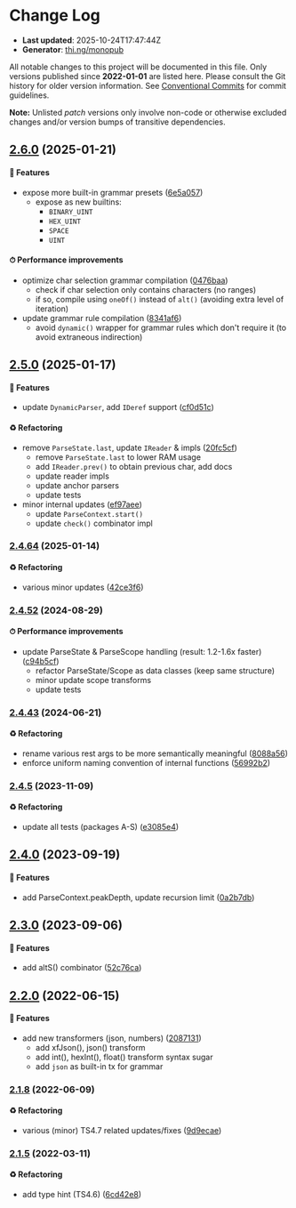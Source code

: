 # Change Log

- **Last updated**: 2025-10-24T17:47:44Z
- **Generator**: [thi.ng/monopub](https://thi.ng/monopub)

All notable changes to this project will be documented in this file.
Only versions published since **2022-01-01** are listed here.
Please consult the Git history for older version information.
See [Conventional Commits](https://conventionalcommits.org/) for commit guidelines.

**Note:** Unlisted _patch_ versions only involve non-code or otherwise excluded changes
and/or version bumps of transitive dependencies.

## [2.6.0](https://github.com/thi-ng/umbrella/tree/@thi.ng/parse@2.6.0) (2025-01-21)

#### 🚀 Features

- expose more built-in grammar presets ([6e5a057](https://github.com/thi-ng/umbrella/commit/6e5a057))
  - expose as new builtins:
    - `BINARY_UINT`
    - `HEX_UINT`
    - `SPACE`
    - `UINT`

#### ⏱ Performance improvements

- optimize char selection grammar compilation ([0476baa](https://github.com/thi-ng/umbrella/commit/0476baa))
  - check if char selection only contains characters (no ranges)
  - if so, compile using `oneOf()` instead of `alt()` (avoiding extra level of iteration)
- update grammar rule compilation ([8341af6](https://github.com/thi-ng/umbrella/commit/8341af6))
  - avoid `dynamic()` wrapper for grammar rules which don't require it (to avoid extraneous indirection)

## [2.5.0](https://github.com/thi-ng/umbrella/tree/@thi.ng/parse@2.5.0) (2025-01-17)

#### 🚀 Features

- update `DynamicParser`, add `IDeref` support ([cf0d51c](https://github.com/thi-ng/umbrella/commit/cf0d51c))

#### ♻️ Refactoring

- remove `ParseState.last`, update `IReader` & impls ([20fc5cf](https://github.com/thi-ng/umbrella/commit/20fc5cf))
  - remove `ParseState.last` to lower RAM usage
  - add `IReader.prev()` to obtain previous char, add docs
  - update reader impls
  - update anchor parsers
  - update tests
- minor internal updates ([ef97aee](https://github.com/thi-ng/umbrella/commit/ef97aee))
  - update `ParseContext.start()`
  - update `check()` combinator impl

### [2.4.64](https://github.com/thi-ng/umbrella/tree/@thi.ng/parse@2.4.64) (2025-01-14)

#### ♻️ Refactoring

- various minor updates ([42ce3f6](https://github.com/thi-ng/umbrella/commit/42ce3f6))

### [2.4.52](https://github.com/thi-ng/umbrella/tree/@thi.ng/parse@2.4.52) (2024-08-29)

#### ⏱ Performance improvements

- update ParseState & ParseScope handling (result: 1.2-1.6x faster) ([c94b5cf](https://github.com/thi-ng/umbrella/commit/c94b5cf))
  - refactor ParseState/Scope as data classes (keep same structure)
  - minor update scope transforms
  - update tests

### [2.4.43](https://github.com/thi-ng/umbrella/tree/@thi.ng/parse@2.4.43) (2024-06-21)

#### ♻️ Refactoring

- rename various rest args to be more semantically meaningful ([8088a56](https://github.com/thi-ng/umbrella/commit/8088a56))
- enforce uniform naming convention of internal functions ([56992b2](https://github.com/thi-ng/umbrella/commit/56992b2))

### [2.4.5](https://github.com/thi-ng/umbrella/tree/@thi.ng/parse@2.4.5) (2023-11-09)

#### ♻️ Refactoring

- update all tests (packages A-S) ([e3085e4](https://github.com/thi-ng/umbrella/commit/e3085e4))

## [2.4.0](https://github.com/thi-ng/umbrella/tree/@thi.ng/parse@2.4.0) (2023-09-19)

#### 🚀 Features

- add ParseContext.peakDepth, update recursion limit ([0a2b7db](https://github.com/thi-ng/umbrella/commit/0a2b7db))

## [2.3.0](https://github.com/thi-ng/umbrella/tree/@thi.ng/parse@2.3.0) (2023-09-06)

#### 🚀 Features

- add altS() combinator ([52c76ca](https://github.com/thi-ng/umbrella/commit/52c76ca))

## [2.2.0](https://github.com/thi-ng/umbrella/tree/@thi.ng/parse@2.2.0) (2022-06-15)

#### 🚀 Features

- add new transformers (json, numbers) ([2087131](https://github.com/thi-ng/umbrella/commit/2087131))
  - add xfJson(), json() transform
  - add int(), hexInt(), float() transform syntax sugar
  - add `json` as built-in tx for grammar

### [2.1.8](https://github.com/thi-ng/umbrella/tree/@thi.ng/parse@2.1.8) (2022-06-09)

#### ♻️ Refactoring

- various (minor) TS4.7 related updates/fixes ([9d9ecae](https://github.com/thi-ng/umbrella/commit/9d9ecae))

### [2.1.5](https://github.com/thi-ng/umbrella/tree/@thi.ng/parse@2.1.5) (2022-03-11)

#### ♻️ Refactoring

- add type hint (TS4.6) ([6cd42e8](https://github.com/thi-ng/umbrella/commit/6cd42e8))
